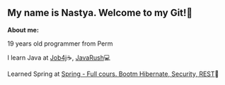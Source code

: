 My name is Nastya. Welcome to my Git!👋
-
<b>About me:</b>

19 years old programmer from Perm

I learn Java at [Job4j](https://job4j.ru/):coffee:, [JavaRush](https://javarush.com):computer: 

Learned Spring at [Spring - Full cours. Bootm Hibernate, Security, REST](https://swiftbook.org/courses/438/show_promo/):leaves:


<!--
**AsyaBlaze/AsyaBlaze** is a ✨ _special_ ✨ repository because its `README.md` (this file) appears on your GitHub profile.

Here are some ideas to get you started:

- 🔭 I’m currently working on ...
- 🌱 I’m currently learning ...
- 👯 I’m looking to collaborate on ...
- 🤔 I’m looking for help with ...
- 💬 Ask me about ...
- 📫 How to reach me: ...
- 😄 Pronouns: ...
- ⚡ Fun fact: ...
-->
